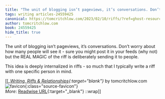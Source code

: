 ```yaml
---
title: "The unit of blogging isn’t pageviews, it’s conversations. Don’t worry ..."
tags: writing articles-24559425
canonical: https://tomcritchlow.com/2023/02/10/riffs/?ref=ghost-resources
author: tomcritchlow.com
book: 24559425
hide_title: true
---
```


The unit of blogging isn’t pageviews, it’s conversations. Don’t worry about how many people will see it - sure you might post it in your feeds (why not) but the REAL MAGIC of the riff is deliberately sending it to people.

This idea is deeply internalized in riffs - so much that I typically write a riff with one specific person in mind.


[[<cite>_[Writing, Riffs & Relationships](https://tomcritchlow.com/2023/02/10/riffs/?ref=ghost-resources){:target="_blank"}_</cite> by tomcritchlow.com ![favicon](https://s2.googleusercontent.com/s2/favicons?domain=tomcritchlow.com){:class="source-favicon"}<br>
_More_: [Readwise URL](https://readwise.io/open/478994368){:target="_blank"}
::wrap]]